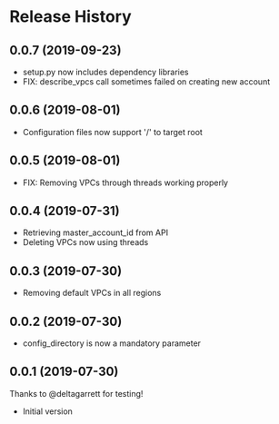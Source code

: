 # Release History

## 0.0.7 (2019-09-23)
- setup.py now includes dependency libraries
- FIX: describe_vpcs call sometimes failed on creating new account

## 0.0.6 (2019-08-01)
- Configuration files now support '/' to target root

## 0.0.5 (2019-08-01)
- FIX: Removing VPCs through threads working properly

## 0.0.4 (2019-07-31)
- Retrieving master_account_id from API
- Deleting VPCs now using threads

## 0.0.3 (2019-07-30)
- Removing default VPCs in all regions

## 0.0.2 (2019-07-30)
- config_directory is now a mandatory parameter

## 0.0.1 (2019-07-30)
Thanks to @deltagarrett for testing!
- Initial version
